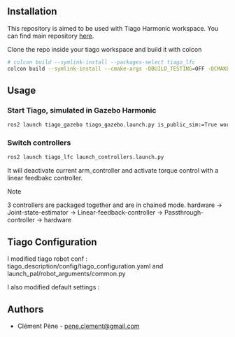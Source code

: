
## Installation

This repository is aimed to be used with Tiago Harmonic workspace. You can find main repository [here](https://github.com/Tiago-Harmonic/tiago_harmonic). 

Clone the repo inside your tiago workspace and build it with colcon

```bash
# colcon build --symlink-install --packages-select tiago_lfc
colcon build --symlink-install --cmake-args -DBUILD_TESTING=OFF -DCMAKE_BUILD_TYPE=Release -DCMAKE_DISABLE_FIND_PACKAGE_Doxygen=ON
```

## Usage

### Start Tiago, simulated in Gazebo Harmonic
```bash
ros2 launch tiago_gazebo tiago_gazebo.launch.py is_public_sim:=True world_name:=house # or empty
```
### Switch controllers
```bash 
ros2 launch tiago_lfc launch_controllers.launch.py 
```
It will deactivate current arm_controller and activate torque control with a linear feedbakc controller. 
> [!note]
> 3 controllers are packaged together and are in chained mode.
> hardware -> Joint-state-estimator -> Linear-feedback-controller -> Passthrough-controller -> hardware


## Tiago Configuration

I modified tiago robot conf : tiago_description/config/tiago_configuration.yaml
and launch_pal/robot_arguments/common.py

I also modified default settings : 

## Authors
* Clément Pène - pene.clement@gmail.com